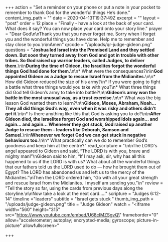 +++
action = "Set a reminder on your phone or put a note in your pocket to remember to thank God for the wonderful things He’s done."
content_img_path = ""
date = 2020-04-13T19:37:49Z
excerpt = ""
layout = "post"
order = 12
place = "Finally - have a look at the back of your card. What does it say? You can now place your card onto your story line."
prayer = "Dear God\n\nThank you that you never forget me. Sorry when I forget you and the wonderful things you have done. Help me to remember and stay close to you.\n\nAmen"
qrcode = "/uploads/qr-judge-gideon.png"
questions = "**Joshua led Israel into the Promised Land and they settled down. But soon they turned away from God and got in trouble with other tribes. So God raised up warrior leaders, called Judges, to deliver them.**\n\n**During the time of Gideon, the Israelites forgot the wonderful things God had done for them.**\n\n* What were the consequences?\n\n**God appointed Gideon as a Judge to rescue Israel from the Midianites.**\n\n* How did Gideon reduced the size of his army?\n* If you were going to fight a battle what three things would you take with you?\n* What three things did God tell Gideon’s army to take into battle?\n\n**Gideon’s army won the battle in the most unusual way, as a trust exercise.**\n\n* What was the big lesson God wanted them to learn?\n\n**Gideon, Moses, Abraham, Noah… They all did things God’s way, even when it was risky and others didn’t get it.**\n\n* Is there anything like this that God is asking you to do?\n\n**After Gideon died, the Israelites forgot God and worshipped idols again… and again… and again... Whenever they got stuck, God raised up another Judge to rescue them – leaders like Deborah, Samson and Samuel.**\n\n**Whenever we forget God we can get stuck in negative behaviours too.**\n\n* What practically can we do to remember God’s goodness and keep him at the centre?"
read_scripture = "\n\nThe LORD's angel appeared to Gideon and said, “The LORD is with you, brave and mighty man!”\nGideon said to him, “If I may ask, sir, why has all this happened to us if the LORD is with us? What about all the wonderful things that our fathers told us the LORD used to do — how he brought them out of Egypt? The LORD has abandoned us and left us to the mercy of the Midianites.”\nThen the LORD ordered him, “Go with all your great strength and rescue Israel from the Midianites. I myself am sending you.”\n"
review = "Tell the story so far, using the cards from previous days along the storyline.\n\nNow take a look at the next card….."
scripture = "Judges 6:12-14"
timeline ="leaders"
subtitle = "Israel gets stuck "
thumb_img_path = "/uploads/judge-gideon.png"
title = "Judge Gideon"
watch = "<iframe width=\"560\" height=\"315\" src=\"https://www.youtube.com/embed/U68cIMZSgvQ\" frameborder=\"0\" allow=\"accelerometer; autoplay; encrypted-media; gyroscope; picture-in-picture\" allowfullscreen></iframe>"

+++
